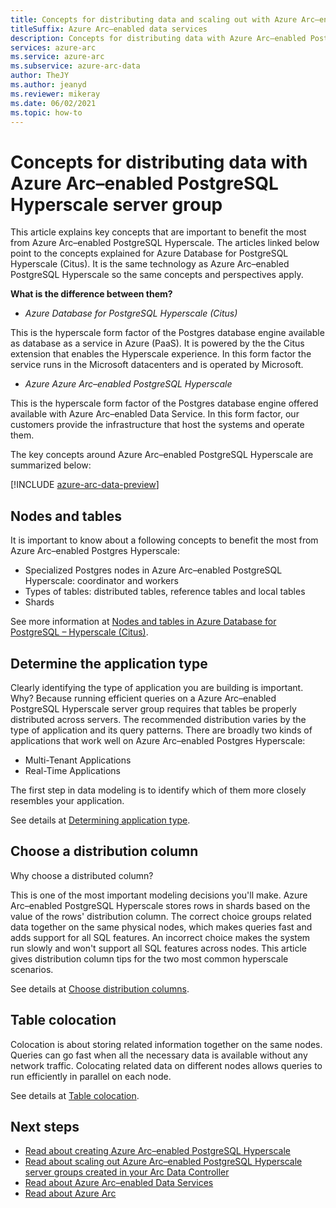 ```yaml
--- 
title: Concepts for distributing data and scaling out with Azure Arc–enabled PostgreSQL Hyperscale server group
titleSuffix: Azure Arc–enabled data services
description: Concepts for distributing data with Azure Arc–enabled PostgreSQL Hyperscale server group
services: azure-arc
ms.service: azure-arc
ms.subservice: azure-arc-data
author: TheJY
ms.author: jeanyd
ms.reviewer: mikeray
ms.date: 06/02/2021
ms.topic: how-to
---
```


 
# Concepts for distributing data with Azure Arc–enabled PostgreSQL Hyperscale server group

This article explains key concepts that are important to benefit the most from Azure Arc–enabled PostgreSQL Hyperscale.
The articles linked below point to the concepts explained for Azure Database for PostgreSQL Hyperscale (Citus). It is the same technology as Azure Arc–enabled PostgreSQL Hyperscale so the same concepts and perspectives apply.

**What is the difference between them?**
- _Azure Database for PostgreSQL Hyperscale (Citus)_

This is the hyperscale form factor of the Postgres database engine available as database as a service in Azure (PaaS). It is powered by the the Citus extension that enables the Hyperscale experience. In this form factor the service runs in the Microsoft datacenters and is operated by Microsoft.

- _Azure Azure Arc–enabled PostgreSQL Hyperscale_

This is the hyperscale form factor of the Postgres database engine offered available with Azure Arc–enabled Data Service. In this form factor, our customers provide the infrastructure that host the systems and operate them.

The key concepts around Azure Arc–enabled PostgreSQL Hyperscale are summarized below:

[!INCLUDE [azure-arc-data-preview](../../../includes/azure-arc-data-preview.md)]

## Nodes and tables
It is important to know about a following concepts to benefit the most from Azure Arc–enabled Postgres Hyperscale:
- Specialized Postgres nodes in Azure Arc–enabled PostgreSQL Hyperscale: coordinator and workers
- Types of tables: distributed tables, reference tables and local tables
- Shards

See more information at [Nodes and tables in Azure Database for PostgreSQL – Hyperscale (Citus)](../../postgresql/concepts-hyperscale-nodes.md). 

## Determine the application type
Clearly identifying the type of application you are building is important. Why? 
Because running efficient queries on a Azure Arc–enabled PostgreSQL Hyperscale server group requires that tables be properly distributed across servers. 
The recommended distribution varies by the type of application and its query patterns. There are broadly two kinds of applications that work well on Azure Arc–enabled Postgres Hyperscale:
- Multi-Tenant Applications
- Real-Time Applications

The first step in data modeling is to identify which of them more closely resembles your application.

See details at [Determining application type](../../postgresql/concepts-hyperscale-app-type.md).


## Choose a distribution column
Why choose a distributed column?

This is one of the most important modeling decisions you'll make. Azure Arc–enabled PostgreSQL Hyperscale stores rows in shards based on the value of the rows' distribution column. The correct choice groups related data together on the same physical nodes, which makes queries fast and adds support for all SQL features. 
An incorrect choice makes the system run slowly and won't support all SQL features across nodes. This article gives distribution column tips for the two most common hyperscale scenarios.

See details at [Choose distribution columns](../../postgresql/concepts-hyperscale-choose-distribution-column.md).


## Table colocation

Colocation is about storing related information together on the same nodes. 
Queries can go fast when all the necessary data is available without any network traffic. Colocating related data on different nodes allows queries to run efficiently in parallel on each node.

See details at [Table colocation](../../postgresql/concepts-hyperscale-colocation.md).


## Next steps
- [Read about creating Azure Arc–enabled PostgreSQL Hyperscale](create-postgresql-hyperscale-server-group.md)
- [Read about scaling out Azure Arc–enabled PostgreSQL Hyperscale server groups created in your Arc Data Controller](scale-out-in-postgresql-hyperscale-server-group.md)
- [Read about Azure Arc–enabled Data Services](https://azure.microsoft.com/services/azure-arc/hybrid-data-services)
- [Read about Azure Arc](https://aka.ms/azurearc)
